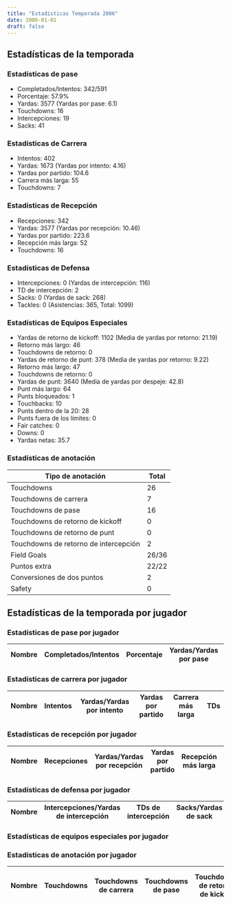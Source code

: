 ```yaml
---
title: "Estadísticas Temporada 2006"
date: 2006-01-01
draft: false
---
```


## Estadísticas de la temporada
### Estadísticas de pase
* Completados/Intentos: 342/591
* Porcentaje: 57.9%
* Yardas: 3577 (Yardas por pase: 6.1)
* Touchdowns: 16
* Intercepciones: 19
* Sacks: 41

### Estadísticas de Carrera
* Intentos: 402
* Yardas: 1673 (Yardas por intento: 4.16)
* Yardas por partido: 104.6
* Carrera más larga: 55
* Touchdowns: 7

### Estadísticas de Recepción
* Recepciones: 342
* Yardas: 3577 (Yardas por recepción: 10.46)
* Yardas por partido: 223.6
* Recepción más larga: 52
* Touchdowns: 16

### Estadísticas de Defensa
* Intercepciones: 0 (Yardas de intercepción: 116)
* TD de intercepción: 2
* Sacks: 0 (Yardas de sack: 268)
* Tackles: 0 (Asistencias: 365, Total: 1099)

### Estadísticas de Equipos Especiales
* Yardas de retorno de kickoff: 1102 (Media de yardas por retorno: 21.19)
* Retorno más largo: 46
* Touchdowns de retorno: 0
* Yardas de retorno de punt: 378 (Media de yardas por retorno: 9.22)
* Retorno más largo: 47
* Touchdowns de retorno: 0
* Yardas de punt: 3640 (Media de yardas por despeje: 42.8)
* Punt más largo: 64
* Punts bloqueados: 1
* Touchbacks: 10
* Punts dentro de la 20: 28
* Punts fuera de los límites: 0
* Fair catches: 0
* Downs: 0
* Yardas netas: 35.7

### Estadísticas de anotación
| Tipo de anotación | Total |
|-------------------|-------|
| Touchdowns | 26 |
| Touchdowns de carrera | 7 |
| Touchdowns de pase | 16 |
| Touchdowns de retorno de kickoff | 0 |
| Touchdowns de retorno de punt | 0 |
| Touchdowns de retorno de intercepción | 2 |
| Field Goals | 26/36 |
| Puntos extra | 22/22 |
| Conversiones de dos puntos | 2 |
| Safety | 0 |

## Estadísticas de la temporada por jugador
### Estadísticas de pase por jugador
| Nombre | Completados/Intentos | Porcentaje | Yardas/Yardas por pase | TDs | Intercepciones | Sacks |
|--------|----------------------|------------|------------------------|-----|----------------|-------|


### Estadísticas de carrera por jugador
| Nombre | Intentos | Yardas/Yardas por intento | Yardas por partido | Carrera más larga | TDs |
|--------|----------|--------------------------|--------------------|-------------------|-----|


### Estadísticas de recepción por jugador
| Nombre | Recepciones | Yardas/Yardas por recepción | Yardas por partido | Recepción más larga | TDs |
|--------|-------------|----------------------------|--------------------|---------------------|-----|


### Estadísticas de defensa por jugador
| Nombre | Intercepciones/Yardas de intercepción | TDs de intercepción | Sacks/Yardas de sack | Tackles/Asistencias/Total |
|--------|--------------------------------------|---------------------|-----------------------|--------------------------|


### Estadísticas de equipos especiales por jugador
<!-- Puedes agregar aquí tablas para KickoffReturn, PuntReturn, Punting, Kicking si lo necesitas -->

### Estadísticas de anotación por jugador
| Nombre | Touchdowns | Touchdowns de carrera | Touchdowns de pase | Touchdowns de retorno de kickoff | Touchdowns de retorno de punt | Touchdowns de retorno de intercepción | Field Goals | Puntos extra | Conversiones de dos puntos | Safety |
|--------|------------|----------------|---------------------|----------------------------------|-------------------------------|----------------------------------|------------|--------------|--------------------------|--------|
